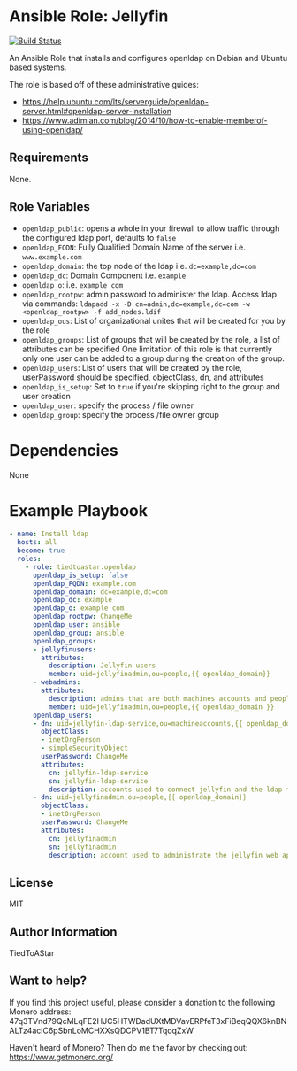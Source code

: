 # Ansible Role: Jellyfin

[![Build Status](https://travis-ci.com/TiedToAStar/ansible-role-openldap-debian.svg?branch=master)](https://travis-ci.com/TiedToAStar/ansible-role-openldap-debian)

An Ansible Role that installs and configures openldap on Debian and Ubuntu based systems.

The role is based off of these administrative guides:
* https://help.ubuntu.com/lts/serverguide/openldap-server.html#openldap-server-installation
* https://www.adimian.com/blog/2014/10/how-to-enable-memberof-using-openldap/

## Requirements

None.

## Role Variables

* `openldap_public`: opens a whole in your firewall to allow traffic through the configured ldap port, defaults to `false`
* `openldap_FQDN`: Fully Qualified Domain Name of the server i.e. `www.example.com`
* `openldap_domain`: the top node of the ldap i.e. `dc=example,dc=com`
* `openldap_dc`: Domain Component i.e. `example`
* `openldap_o`: i.e. `example com`
* `openldap_rootpw`: admin password to administer the ldap. Access ldap via commands: `ldapadd -x -D cn=admin,dc=example,dc=com -w <openldap_rootpw> -f add_nodes.ldif`
* `openldap_ous`: List of organizational unites that will be created for you by the role
* `openldap_groups`: List of groups that will be created by the role, a list of attributes can be specified
    One limitation of this role is that currently only one user can be added to a group during the creation of the group. 
* `openldap_users`: List of users that will be created by the role, userPassword should be specified, objectClass, dn, and attributes
* `openldap_is_setup`: Set to `true` if you're skipping right to the group and user creation
* `openldap_user`: specify the process / file owner
* `openldap_group`: specify the process /file owner group

# Dependencies

None

# Example Playbook

```yaml
- name: Install ldap
  hosts: all
  become: true
  roles:
    - role: tiedtoastar.openldap
      openldap_is_setup: false
      openldap_FQDN: example.com
      openldap_domain: dc=example,dc=com
      openldap_dc: example
      openldap_o: example com
      openldap_rootpw: ChangeMe
      openldap_user: ansible
      openldap_group: ansible
      openldap_groups:
      - jellyfinusers:
        attributes:
          description: Jellyfin users
          member: uid=jellyfinadmin,ou=people,{{ openldap_domain}}
      - webadmins:
        attributes:
          description: admins that are both machines accounts and people
          member: uid=jellyfinadmin,ou=people,{{ openldap_domain }}
      openldap_users:
      - dn: uid=jellyfin-ldap-service,ou=machineaccounts,{{ openldap_domain}}
        objectClass:
        - inetOrgPerson
        - simpleSecurityObject
        userPassword: ChangeMe 
        attributes:
          cn: jellyfin-ldap-service
          sn: jellyfin-ldap-service
          description: accounts used to connect jellyfin and the ldap for user authentication
      - dn: uid=jellyfinadmin,ou=people,{{ openldap_domain}}
        objectClass:
        - inetOrgPerson
        userPassword: ChangeMe
        attributes:
          cn: jellyfinadmin
          sn: jellyfinadmin
          description: account used to administrate the jellyfin web application

```

## License

MIT

## Author Information

TiedToAStar

## Want to help?

If you find this project useful, please consider a donation to the following Monero address: 47q3TVnd79QcMLqFE2HJC5HTWDadUXtMDVavERPfeT3xFiBeqQQX6knBNALTz4aciC6pSbnLoMCHXXsQDCPV1BT7TqoqZxW

Haven't heard of Monero? Then do me the favor by checking out: https://www.getmonero.org/
